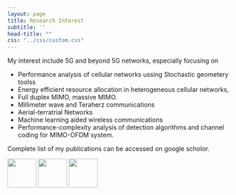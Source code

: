 ```yaml
---
layout: page
title: Research Interest
subtitle: ''
head-title: ""
css: "../css/custom.css"
---
```



My interest include 5G and beyond 5G networks, especially focusing on
- Performance analysis of cellular networks ussing Stochastic geometery toolss
- Energy efficient resource allocation in heterogeneous cellular networks, 
- Full duplex MIMO, massive MIMO. 
- Millimeter wave and Teraherz communications
- Aerial-terratrial Networks
- Machine learning aided wireless communications
- Performance-complexity analysis of detection algorithms and channel coding for MIMO-OFDM system.


Complete list of my publications can be accessed on google scholor.


[<img src="../img/googlescholor.png" height="65px">](https://scholar.google.com/citations?user=D3rq6oEAAAAJ&hl=en)
[<img src="../img/researchgate.png" height="65px">](https://www.researchgate.net/profile/Arif_Ullah_Khan3)
[<img src="../img/orcid.png" height="65px">](https://orcid.org/0000-0002-0555-6644)
